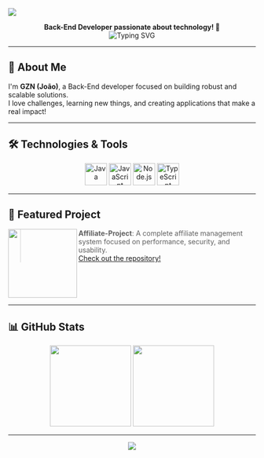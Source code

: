 <img src="https://capsule-render.vercel.app/api?type=waving&color=0:43e97b,100:38f9d7&height=180&section=header&text=Hi,%20I'm%20GZN%20(João)!&fontSize=35&fontColor=fff&animation=twinkling"/>

<p align="center">
  <b>Back-End Developer passionate about technology! 🚀</b><br>
  <img src="https://readme-typing-svg.herokuapp.com?font=Fira+Code&weight=600&pause=1200&color=43e97B&center=true&vCenter=true&multiline=true&width=435&height=35&lines=Welcome+to+my+GitHub!;Here+you'll+find+projects,+innovation+and+lots+of+coffee!+%F0%9F%8D%8B" alt="Typing SVG" />
</p>

---

## 🚀 About Me

I'm **GZN (João)**, a Back-End developer focused on building robust and scalable solutions.<br>
I love challenges, learning new things, and creating applications that make a real impact!

---

## 🛠️ Technologies & Tools

<p align="center">
  <img src="https://cdn.jsdelivr.net/gh/devicons/devicon/icons/java/java-original.svg" width="45" alt="Java" title="Java"/>
  <img src="https://cdn.jsdelivr.net/gh/devicons/devicon/icons/javascript/javascript-original.svg" width="45" alt="JavaScript" title="JavaScript"/>
  <img src="https://cdn.jsdelivr.net/gh/devicons/devicon/icons/nodejs/nodejs-original.svg" width="45" alt="Node.js" title="Node.js"/>
  <img src="https://cdn.jsdelivr.net/gh/devicons/devicon/icons/typescript/typescript-original.svg" width="45" alt="TypeScript" title="TypeScript"/>
</p>

---

## 🌟 Featured Project

<a href="https://github.com/iamgizas/affiliate-project" target="_blank">
  <img align="left" height="140" src="https://github-readme-stats.vercel.app/api/pin/?username=iamgizas&repo=affiliate-project&theme=tokyonight&show_owner=true"/>
</a>

> **Affiliate-Project**: A complete affiliate management system focused on performance, security, and usability.  
> <a href="https://github.com/iamgizas/affiliate-project" target="_blank">Check out the repository!</a>

<br clear="left"/>

---

## 📊 GitHub Stats

<p align="center">
  <img height="165" src="https://github-readme-stats.vercel.app/api?username=iamgizas&show_icons=true&theme=tokyonight&hide_border=false&count_private=true"/>
  <img height="165" src="https://github-readme-stats.vercel.app/api/top-langs/?username=iamgizas&layout=compact&theme=tokyonight&hide_border=false"/>
</p>

---

<p align="center">
  <img src="https://capsule-render.vercel.app/api?type=waving&color=0:43e97b,100:38f9d7&height=120&section=footer"/>
</p>
